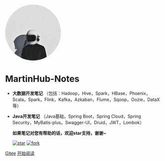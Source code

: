 <img width="180px" style="border-radius: 50%" bor src="favicon.jpg">

# MartinHub-Notes

- **大数据开发笔记** （包括：Hadoop，Hive，Spark，HBase，Phoenix，Scala，Spark，Flink，Kafka，Azkaban，Flume，Sqoop，Oozie，DataX 等）

- **Java开发笔记** （Java基础，Spring Boot，Spring Cloud，Spring Security，MyBatis-plus，Swagger-UI，Druid，JWT，Lombok）

  **如果笔记对您有帮助的话，欢迎star支持，谢谢~**

  [![star](https://gitee.com/MartinHub/MartinHub-notes/badge/star.svg?theme=dark)](https://gitee.com/MartinHub/MartinHub-notes/stargazers) [![fork](https://gitee.com/MartinHub/MartinHub-notes/badge/fork.svg?theme=dark)](https://gitee.com/MartinHub/MartinHub-notes/members)

[Gitee](https://gitee.com/MartinHub) 
[开始阅读](README.md)
